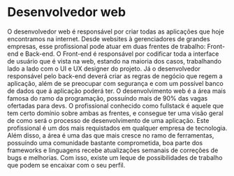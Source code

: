 # Desenvolvedor web 

O desenvolvedor web é responsável por criar todas as aplicações que hoje encontramos na internet. Desde websites à gerenciadores de grandes empresas, esse profissional pode atuar em duas frentes de trabalho: Front-end e Back-end. O Front-end é responsável por codificar toda a interface de usuário que é vista na web, estando na maioria dos casos, trabalhando lado a lado com o UI e UX designer do projeto. Já o desenvolvedor responsável pelo back-end deverá criar as regras de negócio que regem a aplicação, além de se preocupar com segurança e com um possível banco de dados que á aplicação poderá ter. 
O desenvolvimento web é a área mais famosa do ramo da programação, possuíndo mais de 90% das vagas ofertadas para devs. O profissional conhecido como fullstack é aquele que tem certo domínio sobre ambas as frentes, e consegue ter uma visão geral de como será o processo de desenvolvimento de uma aplicação. Este profissional é um dos mais requistados em qualquer empresa de tecnologia. Além disso, a área é uma das que mais cresce no ramo de ferramentas, possuíndo uma comunidade bastante comprometida, boa parte dos frameworks e linguagens recebe atualizações semanais de correções de bugs e melhorias. Com isso, existe um leque de possibilidades de trabalho que podem se encaixar com o seu perfil.